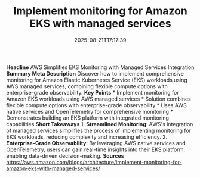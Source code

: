 ﻿---
title: "Implement monitoring for Amazon EKS with managed services"
date: "2025-08-21T17:17:39"
category: "Markets"
summary: ""
slug: "implement monitoring for amazon eks with managed services"
source_urls:
  - "https://aws.amazon.com/blogs/architecture/implement-monitoring-for-amazon-eks-with-managed-services/"
seo:
  title: "Implement monitoring for Amazon EKS with managed services | Hash n Hedge"
  description: ""
  keywords: ["news", "markets", "brief"]
---
**Headline** AWS Simplifies EKS Monitoring with Managed Services Integration  **Summary Meta Description** Discover how to implement comprehensive monitoring for Amazon Elastic Kubernetes Service (EKS) workloads using AWS managed services, combining flexible compute options with enterprise-grade observability.  **Key Points**  * Implement monitoring for Amazon EKS workloads using AWS managed services * Solution combines flexible compute options with enterprise-grade observability * Uses AWS native services and OpenTelemetry for comprehensive monitoring * Demonstrates building an EKS platform with integrated monitoring capabilities  **Short Takeaways**  1. **Streamlined Monitoring**: AWS's integration of managed services simplifies the process of implementing monitoring for EKS workloads, reducing complexity and increasing efficiency. 2. **Enterprise-Grade Observability**: By leveraging AWS native services and OpenTelemetry, users can gain real-time insights into their EKS platform, enabling data-driven decision-making.  **Sources** https://aws.amazon.com/blogs/architecture/implement-monitoring-for-amazon-eks-with-managed-services/ 
